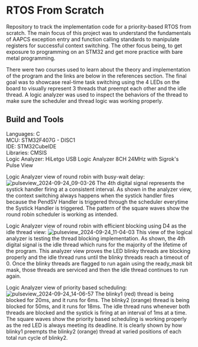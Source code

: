 # RTOS From Scratch
Repository to track the implementation code for a priority-based RTOS from scratch. The main focus of this project was to understand the fundamentals of AAPCS exception entry and function calling standards to manipulate registers for successful context switching. The other focus being, to get exposure to programming on an STM32 and get more practice with bare metal programming.  

There were two courses used to learn about the theory and implementation of the program and the links are below in the references section. The final goal was to showcase real-time task switching using the 4 LEDs on the board to visually represent 3 threads that preempt each other and the idle thread. A logic analyzer was used to inspect the behaviors of the thread to make sure the scheduler and thread logic was working properly.

## Build and Tools
Languages: C  
MCU: STM32F407G - DISC1  
IDE: STM32CubeIDE  
Libraries: CMSIS  
Logic Analyzer: HiLetgo USB Logic Analyzer 8CH 24MHz with Sigrok's Pulse View


Logic Analyzer view of round robin with busy-wait delay:
![pulseview_2024-09-24_09-03-26](https://github.com/user-attachments/assets/39ef5784-83ba-4b42-9be9-e772e4fd8069)
The 4th digital signal represents the systick handler firing at a consistent interval. As shown in the analyzer view, the context switching always happens when the systick handler fires because the PendSV Handler is triggered through the scheduler everytime the Systick Handler is triggered. The pattern of the square waves show the round robin scheduler is working as intended.<br>


Logic Analyzer view of round robin with efficient blocking using D4 as the idle thread view:
![pulseview_2024-09-24_11-04-03](https://github.com/user-attachments/assets/3a7904bb-4d63-426f-a640-1295e95b4819)
This view of the logical analyzer is testing the thread blocking implementation. As shown, the 4th digital signal is the idle thread which runs for the majority of the lifetime of the program. This analyzer view proves the LED blinky threads are blocking properly and the idle thread runs until the blinky threads reach a timeout of 0. Once the blinky threads are flagged to run again using the ready_mask bit mask, those threads are serviced and then the idle thread continues to run again.<br>


Logic Analyzer view of priority based scheduling:
![pulseview_2024-09-24_14-06-57](https://github.com/user-attachments/assets/60e8d43c-74a0-457c-9f91-c4a8f696bffd)
The blinky1 (red) thread is being blocked for 20ms, and it runs for 6ms.
The blinky2 (orange) thread is being blocked for 50ms, and it runs for 18ms.
The idle thread runs whenever both threads are blocked and the systick is firing at an interval of 1ms at a time.
The square waves show the priority based scheduling is working properly as the red LED is always meeting its deadline. It is clearly shown by how blinky1 preempts the blinky2 (orange) thread at varied positions of each total run cycle of blinky2.  

